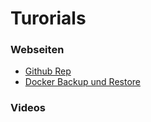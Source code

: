 # Turorials


### Webseiten
+ [Github Rep ](https://github.com/guggenbergerME/linux_codes/tree/main/docker/Backup#readme)
+ [Docker Backup und Restore](https://www.laub-home.de/wiki/Docker_Backup_und_Restore_-_eine_kleine_Anleitung#google_vignette)

### Videos
